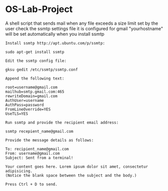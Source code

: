 # OS-Lab-Project
A shell script that sends mail when any file exceeds a size limit set by the user
check the ssmtp settings file it is configured for gmail "yourhostname" will be set automatically when you install ssmtp

    Install ssmtp http://apt.ubuntu.com/p/ssmtp:

    sudo apt-get install ssmtp

    Edit the ssmtp config file:

    gksu gedit /etc/ssmtp/ssmtp.conf

    Append the following text:

    root=username@gmail.com
    mailhub=smtp.gmail.com:465
    rewriteDomain=gmail.com
    AuthUser=username
    AuthPass=password
    FromLineOverride=YES
    UseTLS=YES

    Run ssmtp and provide the recipient email address:

    ssmtp recepient_name@gmail.com

    Provide the message details as follows:

    To: recipient_name@gmail.com
    From: username@gmail.com
    Subject: Sent from a terminal!

    Your content goes here. Lorem ipsum dolor sit amet, consectetur adipisicing.
    (Notice the blank space between the subject and the body.)

    Press Ctrl + D to send.
